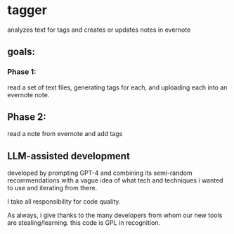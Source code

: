 # tagger
analyzes text for tags and creates or updates notes in evernote

## goals:

### Phase 1:

read a set of text files, generating tags for each, and uploading each into an
evernote note.

## Phase 2:

read a note from evernote and add tags


## LLM-assisted development

developed by prompting GPT-4 and combining its semi-random recommendations with
a vague idea of what tech and techniques i wanted to use and iterating from
there.

I take all responsibility for code quality.

As always, i give thanks to the many developers from whom our new tools are
stealing/learning. this code is GPL in recognition.